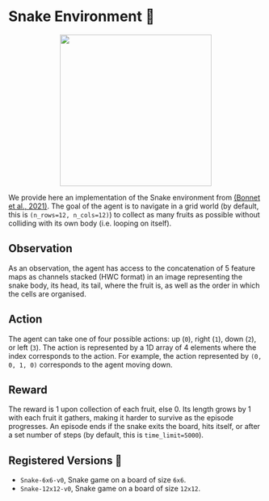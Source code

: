 # Snake Environment 🐍

<p align="center">
        <img src="../img/snake.gif" width="300"/>
</p>

We provide here an implementation of the Snake environment from [(Bonnet et al., 2021)](https://arxiv.org/abs/2111.00206).
The goal of the agent is to navigate in a grid world (by default, this is `(n_rows=12, n_cols=12)`)
to collect as many fruits as possible without colliding with its own body (i.e.
looping on itself).

## Observation
As an observation, the agent has access to the concatenation of 5 feature maps
as channels stacked (HWC format) in an image representing the snake body,
its head, its tail, where the fruit is, as well as the order in which the cells
are organised.

## Action
The agent can take one of four possible actions: up (`0`), right (`1`), down (`2`), or left (`3`).
The action is represented by a 1D array of 4 elements where the index corresponds to the action.
For example, the action represented by `(0, 0, 1, 0)` corresponds to the agent moving down.

## Reward
The reward is 1 upon collection of each fruit, else 0. Its
length grows by 1 with each fruit it gathers, making it harder to survive as
the episode progresses. An episode ends if the snake exits the board,
hits itself, or after a set number of steps (by default, this is `time_limit=5000`).


## Registered Versions 📖
- `Snake-6x6-v0`, Snake game on a board of size `6x6`.
- `Snake-12x12-v0`, Snake game on a board of size `12x12`.
